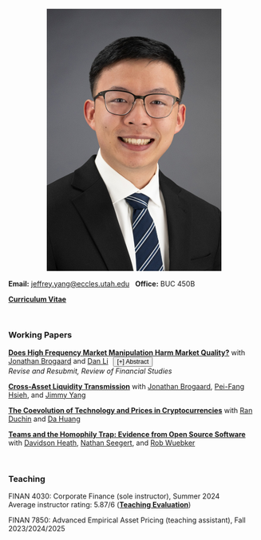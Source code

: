 
<p align="center"> 
<img src="images/jy_2024.jpg" width="350">
</p>

**Email:** jeffrey.yang@eccles.utah.edu &nbsp;  **Office:** BUC 450B

**[Curriculum Vitae](CV_Jeffrey_Yang.pdf)**

<br>

### Working Papers


**[Does High Frequency Market Manipulation Harm Market Quality?](https://papers.ssrn.com/sol3/papers.cfm?abstract_id=4280120)** 
with [Jonathan Brogaard](https://brogaard.utah.edu/) and [Dan Li](https://myweb.cuhk.edu.cn/lidan) 
<button id="btn-abs1" onclick="toggleAbstract('abs1','btn-abs1')" style="margin-left:6px; font-size:90%;">[+] Abstract</button>  
_Revise and Resubmit, Review of Financial Studies_

<div id="abs1" style="display:none; margin:5px 0 10px 0;">
  <p>
    Manipulation of financial markets has long been a concern. With the automation of financial markets, the potential for high frequency manipulation has arisen. Yet, such behavior is hidden within vast sums of order book data, making it difficult to define and to detect. We develop a tangible definition of one type of manipulation, spoofing. Using proprietary user-level identified order book data, we show the determinants of spoofing. Exploiting SEC Litigation Releases and lagged spoofing profitability as instruments, we show causal evidence that spoofing increases volatility and transaction costs, and decreases price efficiency. The findings indicate that spoofing harms market quality.
  </p>
</div>

<script>
function toggleAbstract(absId, btnId) {
  var abs = document.getElementById(absId);
  var btn = document.getElementById(btnId);
  if (abs.style.display === "none") {
    abs.style.display = "block";
    btn.textContent = "[–] Abstract";
  } else {
    abs.style.display = "none";
    btn.textContent = "[+] Abstract";
  }
}
</script>

<script>
function toggleAbstract(id) {
  var el = document.getElementById(id);
  el.style.display = (el.style.display === "none") ? "block" : "none";
}
</script>

**[Cross-Asset Liquidity Transmission](https://papers.ssrn.com/sol3/papers.cfm?abstract_id=4875686)** with [Jonathan Brogaard](https://brogaard.utah.edu/), [Pei-Fang Hsieh](https://mx.nthu.edu.tw/~pfhsieh/), and [Jimmy Yang](https://business.oregonstate.edu/users/jimmy-yang)
<br>

**[The Coevolution of Technology and Prices in Cryptocurrencies](https://papers.ssrn.com/sol3/papers.cfm?abstract_id=5426235)** with [Ran Duchin](https://sites.google.com/view/randuchin) and [Da Huang](https://dahuang-finance.github.io/)
<br>

**[Teams and the Homophily Trap: Evidence from Open Source Software](https://papers.ssrn.com/sol3/papers.cfm?abstract_id=5395207)** with [Davidson Heath](http://davidsontheath.github.io/), [Nathan Seegert](http://www.nathanseegert.com/), and [Rob Wuebker](https://rwuebker.notion.site/RO-R-WU-K-R-f974e372aad24db1bea26d097f855033)
<br>

<br>

### Teaching

FINAN 4030: Corporate Finance (sole instructor), Summer 2024 <br>
Average instructor rating: 5.87/6 (**[Teaching Evaluation](finan_4030_evals.pdf)**)

FINAN 7850: Advanced Empirical Asset Pricing (teaching assistant), Fall 2023/2024/2025



